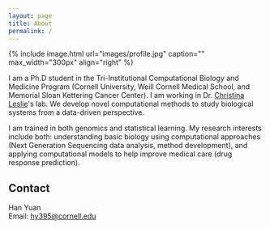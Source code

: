 ```yaml
---
layout: page
title: About
permalink: /
---
```


{% include image.html url="images/profile.jpg" caption="" max_width="300px" align="right" %}

I am a Ph.D student in the Tri-Institutional Computational Biology and Medicine Program (Cornell University, Weill Cornell Medical School, and Memorial Sloan Kettering Cancer Center). I am working in Dr. [Christina Leslie]'s lab. We develop novel computational methods to study biological systems from a data-driven perspective.

I am trained in both genomics and statistical learning. My research interests include both: understanding basic biology using computational approaches (Next Generation Sequencing data analysis, method development), and applying computational models to help improve medical care (drug response prediction).

## Contact

Han Yuan <br />
Email: [hy395@cornell.edu]

[Christina Leslie]: http://cbio.mskcc.org/leslielab/index.html
[hy395@cornell.edu]: mailto:hy395@cornell.edu
